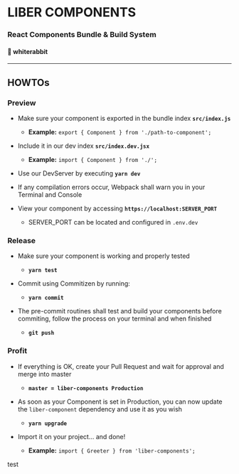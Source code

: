 # LIBER COMPONENTS 
### React Components Bundle & Build System
#### :rabbit2: whiterabbit
***
## HOWTOs
### Preview
* Make sure your component is exported in the bundle index **`src/index.js`**
  * **Example:** `export { Component } from './path-to-component';`

* Include it in our dev index **`src/index.dev.jsx`**
  * **Example:** `import { Component } from './';`

* Use our DevServer by executing **`yarn dev`**
* If any compilation errors occur, Webpack shall warn you in your Terminal and Console
* View your component by accessing **`https://localhost:SERVER_PORT`**
  * SERVER_PORT can be located and configured in `.env.dev`

### Release
* Make sure your component is working and properly tested
  * **`yarn test`**

* Commit using Commitizen by running:
  * **`yarn commit`** 

* The pre-commit routines shall test and build your components before commiting, follow the process on your terminal and when finished
  * **`git push`**

### Profit
* If everything is OK, create your Pull Request and wait for approval and merge into master
  * **`master = liber-components Production`**

* As soon as your Component is set in Production, you can now update the `liber-component` dependency and use it as you wish
  * **`yarn upgrade`**

* Import it on your project... and done!
  * **Example:** `import { Greeter } from 'liber-components';`

test
